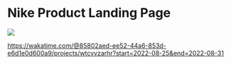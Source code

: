 # Nike Product Landing Page

![](exemplo.gif)

https://wakatime.com/@85802aed-ee52-44a6-853d-e6d1e0d600a9/projects/wtcvvzarhr?start=2022-08-25&end=2022-08-31